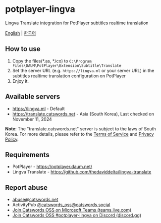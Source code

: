 # potplayer-lingva
Lingva Translate integration for PotPlayer subtitles realtime translation

[English](README.md) | [한국어](README_KO.md)

## How to use
1. Copy the files(*.as, *.ico) to `C:\Program Files\DAUM\PotPlayer\Extension\Subtitle\Translate`
2. Set the server URL (e.g. `https://lingva.ml` or your server URL) in the subtitles realtime translation configuration on PotPlayer
3. Enjoy it.

## Available servers
- https://lingva.ml - Default
- https://translate.catswords.net - Asia (South Korea), Last checked on November 11, 2024

**Note**: The "translate.catswords.net" server is subject to the laws of South Korea. For more details, please refer to the [Terms of Service](https://policy.catswords.social/site_extended_description_EN.html) and [Privacy Policy](https://policy.catswords.social/site_terms_EN.html).

## Requirements
- PotPlayer - https://potplayer.daum.net/
- Lingva Translate - https://github.com/thedaviddelta/lingva-translate

## Report abuse
- abuse@catswords.net
- ActivityPub [@catswords_oss@catswords.social](https://catswords.social/@catswords_oss)
- [Join Catswords OSS on Microsoft Teams (teams.live.com)](https://teams.live.com/l/community/FEACHncAhq8ldnojAI)
- [Join Catswords OSS #potplayer-lingva on Discord (discord.gg)](https://discord.gg/zmQW5MtjcC)
